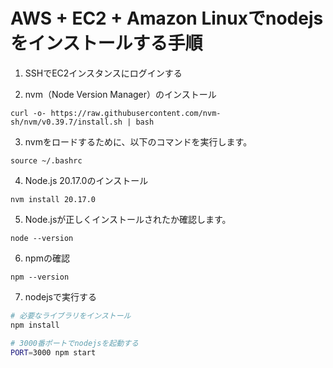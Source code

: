 # AWS + EC2 + Amazon Linuxでnodejsをインストールする手順

1. SSHでEC2インスタンスにログインする

2. nvm（Node Version Manager）のインストール

```
curl -o- https://raw.githubusercontent.com/nvm-sh/nvm/v0.39.7/install.sh | bash
```

3. nvmをロードするために、以下のコマンドを実行します。

```
source ~/.bashrc
```

4. Node.js 20.17.0のインストール

```
nvm install 20.17.0
```

5. Node.jsが正しくインストールされたか確認します。

```
node --version
```

6. npmの確認

```
npm --version
```

7. nodejsで実行する

```bash
# 必要なライブラリをインストール
npm install

# 3000番ポートでnodejsを起動する
PORT=3000 npm start
```